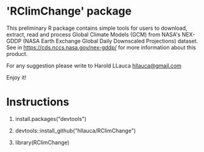 'RClimChange' package
========================

This preliminary R package contains simple tools for users to download, extract, read and process Global Climate Models (GCM) from NASA's NEX-GDDP (NASA Earth Exchange Global Daily Downscaled Projections) dataset. See in https://cds.nccs.nasa.gov/nex-gddp/ for more information about this product.

For any suggestion please write to Harold LLauca <hllauca@gmail.com>

Enjoy it!


Instructions
============
1. install.packages("devtools")

2. devtools::install_github("hllauca/RClimChange")

3. library(RClimChange)
